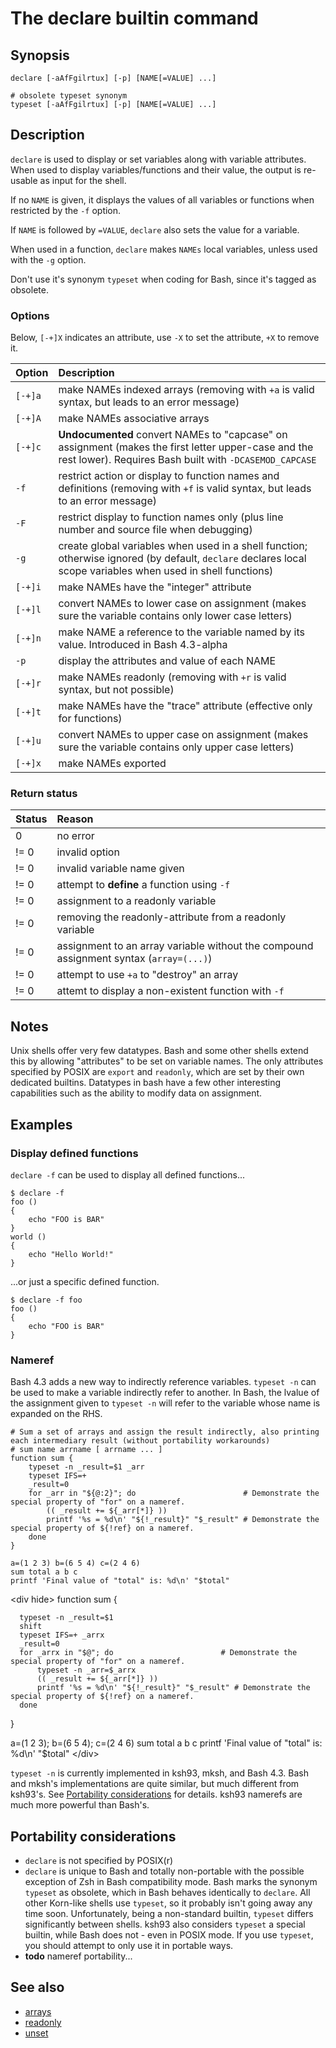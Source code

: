 # The declare builtin command

## Synopsis

    declare [-aAfFgilrtux] [-p] [NAME[=VALUE] ...]

    # obsolete typeset synonym
    typeset [-aAfFgilrtux] [-p] [NAME[=VALUE] ...]

## Description

`declare` is used to display or set variables along with variable
attributes. When used to display variables/functions and their value,
the output is re-usable as input for the shell.

If no `NAME` is given, it displays the values of all variables or
functions when restricted by the `-f` option.

If `NAME` is followed by `=VALUE`, `declare` also sets the value for a
variable.

When used in a function, `declare` makes `NAMEs` local variables, unless
used with the `-g` option.

Don't use it's synonym `typeset` when coding for Bash, since it's tagged
as obsolete.

### Options

Below, `[-+]X` indicates an attribute, use `-X` to set the attribute,
`+X` to remove it.

| Option  | Description                                                                                                                                                    |
|:--------|:---------------------------------------------------------------------------------------------------------------------------------------------------------------|
| `[-+]a` | make NAMEs indexed arrays (removing with `+a` is valid syntax, but leads to an error message)                                                                  |
| `[-+]A` | make NAMEs associative arrays                                                                                                                                  |
| `[-+]c` | **Undocumented** convert NAMEs to "capcase" on assignment (makes the first letter upper-case and the rest lower). Requires Bash built with `-DCASEMOD_CAPCASE` |
| `-f`    | restrict action or display to function names and definitions (removing with `+f` is valid syntax, but leads to an error message)                               |
| `-F`    | restrict display to function names only (plus line number and source file when debugging)                                                                      |
| `-g`    | create global variables when used in a shell function; otherwise ignored (by default, `declare` declares local scope variables when used in shell functions)   |
| `[-+]i` | make NAMEs have the "integer" attribute                                                                                                                        |
| `[-+]l` | convert NAMEs to lower case on assignment (makes sure the variable contains only lower case letters)                                                           |
| `[-+]n` | make NAME a reference to the variable named by its value. Introduced in Bash 4.3-alpha                                                                         |
| `-p`    | display the attributes and value of each NAME                                                                                                                  |
| `[-+]r` | make NAMEs readonly (removing with `+r` is valid syntax, but not possible)                                                                                     |
| `[-+]t` | make NAMEs have the "trace" attribute (effective only for functions)                                                                                           |
| `[-+]u` | convert NAMEs to upper case on assignment (makes sure the variable contains only upper case letters)                                                           |
| `[-+]x` | make NAMEs exported                                                                                                                                            |

### Return status

| Status | Reason                                                                                 |
|:-------|:---------------------------------------------------------------------------------------|
| 0      | no error                                                                               |
| != 0   | invalid option                                                                         |
| != 0   | invalid variable name given                                                            |
| != 0   | attempt to **define** a function using `-f`                                            |
| != 0   | assignment to a readonly variable                                                      |
| != 0   | removing the readonly-attribute from a readonly variable                               |
| != 0   | assignment to an array variable without the compound assignment syntax (`array=(...)`) |
| != 0   | attempt to use `+a` to "destroy" an array                                              |
| != 0   | attemt to display a non-existent function with `-f`                                    |

## Notes

Unix shells offer very few datatypes. Bash and some other shells extend
this by allowing "attributes" to be set on variable names. The only
attributes specified by POSIX are `export` and `readonly`, which are set
by their own dedicated builtins. Datatypes in bash have a few other
interesting capabilities such as the ability to modify data on
assignment.

## Examples

### Display defined functions

`declare -f` can be used to display all defined functions...

    $ declare -f
    foo () 
    { 
        echo "FOO is BAR"
    }
    world () 
    { 
        echo "Hello World!"
    }

...or just a specific defined function.

    $ declare -f foo
    foo () 
    { 
        echo "FOO is BAR"
    }

### Nameref

Bash 4.3 adds a new way to indirectly reference variables. `typeset -n`
can be used to make a variable indirectly refer to another. In Bash, the
lvalue of the assignment given to `typeset -n` will refer to the
variable whose name is expanded on the RHS.

    # Sum a set of arrays and assign the result indirectly, also printing each intermediary result (without portability workarounds)
    # sum name arrname [ arrname ... ]
    function sum {
        typeset -n _result=$1 _arr
        typeset IFS=+
        _result=0
        for _arr in "${@:2}"; do                        # Demonstrate the special property of "for" on a nameref.
            (( _result += ${_arr[*]} ))
            printf '%s = %d\n' "${!_result}" "$_result" # Demonstrate the special property of ${!ref} on a nameref.
        done
    }

    a=(1 2 3) b=(6 5 4) c=(2 4 6)
    sum total a b c
    printf 'Final value of "total" is: %d\n' "$total"

\<div hide\> function sum {

      typeset -n _result=$1
      shift
      typeset IFS=+ _arrx
      _result=0
      for _arrx in "$@"; do                        # Demonstrate the special property of "for" on a nameref.
          typeset -n _arr=$_arrx
          (( _result += ${_arr[*]} ))
          printf '%s = %d\n' "${!_result}" "$_result" # Demonstrate the special property of ${!ref} on a nameref.
      done

}

a=(1 2 3); b=(6 5 4); c=(2 4 6) sum total a b c printf 'Final value of
"total" is: %d\n' "\$total" \</div\>

`typeset -n` is currently implemented in ksh93, mksh, and Bash 4.3. Bash
and mksh's implementations are quite similar, but much different from
ksh93's. See [Portability considerations](#portability_considerations)
for details. ksh93 namerefs are much more powerful than Bash's.

## Portability considerations

- `declare` is not specified by POSIX(r)
- `declare` is unique to Bash and totally non-portable with the possible
  exception of Zsh in Bash compatibility mode. Bash marks the synonym
  `typeset` as obsolete, which in Bash behaves identically to `declare`.
  All other Korn-like shells use `typeset`, so it probably isn't going
  away any time soon. Unfortunately, being a non-standard builtin,
  `typeset` differs significantly between shells. ksh93 also considers
  `typeset` a special builtin, while Bash does not - even in POSIX mode.
  If you use `typeset`, you should attempt to only use it in portable
  ways.
- **todo** nameref portability...

## See also

- [arrays](/syntax/arrays.md)
- [readonly](/commands/builtin/read.mdonly)
- [unset](/commands/builtin/unset.md)
